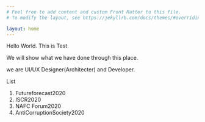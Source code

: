 ```yaml
---
# Feel free to add content and custom Front Matter to this file.
# To modify the layout, see https://jekyllrb.com/docs/themes/#overriding-theme-defaults

layout: home
---
```

Hello World.
This is Test.

We will show what we have done through this place.

we are UI/UX Designer(Architecter) and Developer.

List
1. Futureforecast2020
2. ISCR2020
3. NAFC Forum2020
4. AntiCorruptionSociety2020
